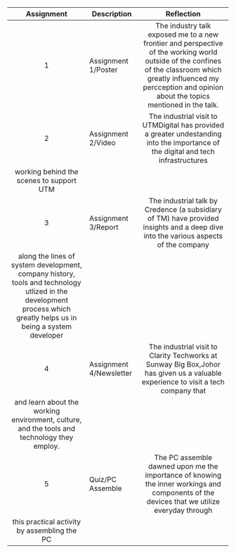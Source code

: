 | Assignment | Description  | Reflection |
| :-----: |  ------ | :-----: | 
| 1 | Assignment 1/Poster | The industry talk exposed me to a new frontier and perspective of the working world outside of the confines of the classroom which greatly influenced my percception and opinion about the topics mentioned in the talk. | 
| 2 | Assignment 2/Video | The industrial visit to UTMDigital has provided a greater undestanding into the importance of the digital and tech infrastructures
working behind the scenes to support UTM | 
| 3 | Assignment 3/Report | The industrial talk by Credence (a subsidiary of TM) have provided insights and a deep dive into the various aspects of the company 
along the lines of system development, company history, tools and technology utlized in the development process which greatly helps us in being a system developer | 
| 4 | Assignment 4/Newsletter | The industrial visit to Clarity Techworks at Sunway Big Box,Johor has given us a valuable experience to visit a tech company that
and learn about the working environment, culture, and the tools and technology they employ. |
| 5 | Quiz/PC Assemble | The PC assemble dawned upon me the importance of knowing the inner workings and components of the devices that we utilize everyday through
this practical activity by assembling the PC|
